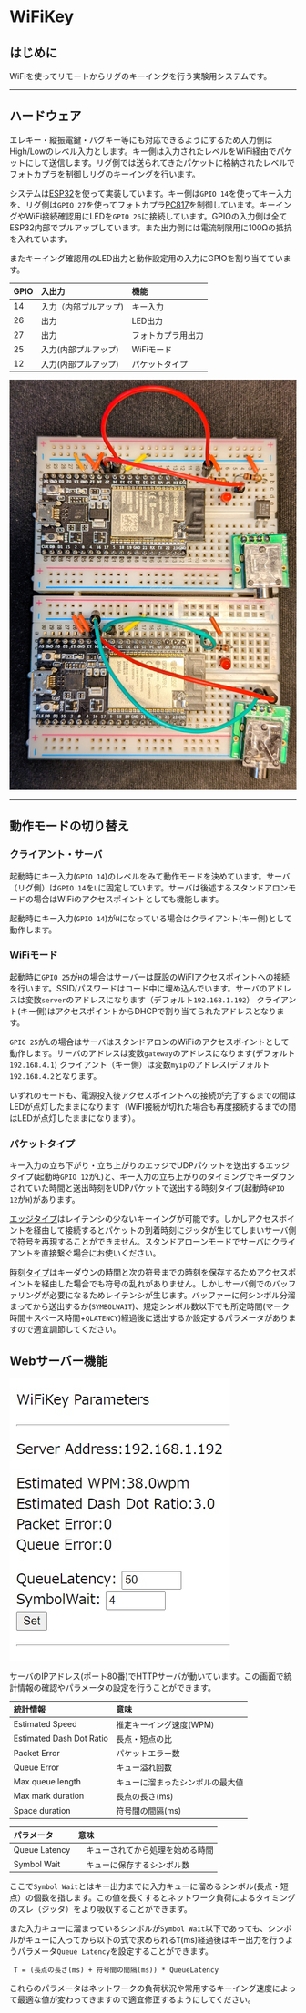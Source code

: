 # WiFiKey
## はじめに
WiFiを使ってリモートからリグのキーイングを行う実験用システムです。
***
## ハードウェア  
エレキー・縦振電鍵・バグキー等にも対応できるようにするため入力側はHigh/Lowのレベル入力とします。キー側は入力されたレベルをWiFi経由でパケットにして送信します。リグ側では送られてきたパケットに格納されたレベルでフォトカプラを制御しリグのキーイングを行います。

システムは[ESP32](https://akizukidenshi.com/catalog/g/gM-15674/)を使って実装しています。キー側は`GPIO 14`を使ってキー入力を、リグ側は`GPIO 27`を使ってフォトカプラ[PC817](https://akizukidenshi.com/catalog/g/gI-13765/)を制御しています。キーイングやWiFi接続確認用にLEDを`GPIO 26`に接続しています。GPIOの入力側は全てESP32内部でプルアップしています。また出力側には電流制限用に100Ωの抵抗を入れています。

またキーイング確認用のLED出力と動作設定用の入力にGPIOを割り当てています。

| GPIO | 入出力 | 機能 |
|:-----|:-------|:-----|
| 14 | 入力（内部プルアップ) | キー入力 |
| 26 | 出力 | LED出力 |
| 27 | 出力 | フォトカプラ用出力|
| 25 | 入力(内部プルアップ) | WiFiモード |
| 12 | 入力(内部プルアップ) | パケットタイプ |


![ボード完成図](images/ESP32.jpg)

***

## 動作モードの切り替え
### クライアント・サーバ
起動時にキー入力(`GPIO 14`)のレベルをみて動作モードを決めています。サーバ（リグ側）は`GPIO 14`を`L`に固定しています。サーバは後述するスタンドアロンモードの場合はWiFiのアクセスポイントとしても機能します。

起動時にキー入力(`GPIO 14`)が`H`になっている場合はクライアント(キー側)として動作します。

### WiFiモード
起動時に`GPIO 25`が`H`の場合はサーバーは既設のWiFIアクセスポイントへの接続を行います。SSID/パスワードはコード中に埋め込んでいます。サーバのアドレスは変数`server`のアドレスになります（デフォルト`192.168.1.192`）
クライアント(キー側)はアクセスポイントからDHCPで割り当てられたアドレスとなります。

`GPIO 25`が`L`の場合はサーバはスタンドアロンのWiFiのアクセスポイントとして動作します。サーバのアドレスは変数`gateway`のアドレスになります(デフォルト`192.168.4.1`)
クライアント（キー側）は変数`myip`のアドレス(デフォルト`192.168.4.2`となります。

いずれのモードも、電源投入後アクセスポイントへの接続が完了するまでの間はLEDが点灯したままになります（WiFI接続が切れた場合も再度接続するまでの間はLEDが点灯したままになります）。

### パケットタイプ
キー入力の立ち下がり・立ち上がりのエッジでUDPパケットを送出するエッジタイプ(起動時`GPIO 12`が`L`)と、キー入力の立ち上がりのタイミングでキーダウンされていた時間と送出時刻をUDPパケットで送出する時刻タイプ(起動時`GPIO 12`が`H`)があります。

[エッジタイプ](https://youtu.be/C8p-kPGs3-I)はレイテンシの少ないキーイングが可能です。しかしアクセスポイントを経由して接続するとパケットの到着時刻にジッタが生じてしまいサーバ側で符号を再現することができません。スタンドアローンモードでサーバにクライアントを直接繋ぐ場合にお使いください。

[時刻タイプ](https://youtu.be/Xg9ygcKnHZg)はキーダウンの時間と次の符号までの時刻を保存するためアクセスポイントを経由した場合でも符号の乱れがありません。しかしサーバ側でのバッファリングが必要になるためレイテンシが生じます。バッファーに何シンボル分溜まってから送出するか(`SYMBOLWAIT`)、規定シンボル数以下でも所定時間(マーク時間＋スペース時間+`QLATENCY`)経過後に送出するか設定するパラメータがありますので適宜調節してください。

## Webサーバー機能
![サーバー画面](images/server.jpg)

サーバのIPアドレス(ポート80番)でHTTPサーバが動いています。この画面で統計情報の確認やパラメータの設定を行うことができます。

|統計情報　| 意味 |
|:---------|:--------------|
| Estimated Speed| 推定キーイング速度(WPM) |
| Estimated Dash Dot Ratio| 長点・短点の比 |
| Packet Error | パケットエラー数 |
| Queue Error | キュー溢れ回数 |
| Max queue length | キューに溜まったシンボルの最大値 |
| Max mark duration | 長点の長さ(ms)|
| Space duration | 符号間の間隔(ms)

|パラメータ     | 意味            |
|:-------------|:----------------|
| Queue Latency| 　キューされてから処理を始める時間|
| Symbol Wait  |　キューに保存するシンボル数 |

ここで`Symbol Wait`とはキー出力までに入力キューに溜めるシンボル(長点・短点）の個数を指します。この値を長くするとネットワーク負荷によるタイミングのズレ（ジッタ）をより吸収することができます。

また入力キューに溜まっているシンボルが`Symbol Wait`以下であっても、シンボルがキューに入ってから以下の式で求められる`T`(ms)経過後はキー出力を行うようパラメータ`Queue Latency`を設定することができます。
```
 T = (長点の長さ(ms) + 符号間の間隔(ms)) * QueueLatency
```

これらのパラメータはネットワークの負荷状況や常用するキーイング速度によって最適な値が変わってきますので適宜修正するようにしてください。
